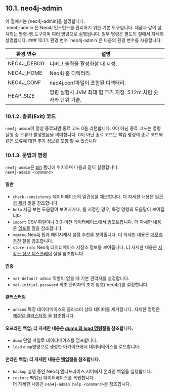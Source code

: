 ## 10.1. neo4j-admin
<div class="abstract">
이 절에서는 [neo4j-admin]을 설명합니다.
</div>
`neo4j-admin`은 Neo4j 인스턴스를 관리하기 위한 기본 도구입니다. 제품과 같이 설치되는 명령-행 도구이며 여러 명령으로 실행됩니다. 일부 명령은 별도의 절에서 자세히 설명합니다.
### 10.1.1. 환경 변수
`neo4j-admin`은 다음의 환경 변수를 사용합니다:

| 환경 변수 | 설명 |
|---|---|
| NEO4J_DEBUG | 디버그 출력을 활성화할 때 지정. |
| NEO4J_HOME | Neo4j 홈 디렉터리. |
| NEO4J_CONF | neo4j.conf파일이 포함된 디렉터리. |
| HEAP_SIZE | 명령 실행시 JVM 최대 힙 크기 지정. 512m 처럼 숫자와 단위 기술. |

### 10.1.2. 종료(Exit) 코드
`neo4j-admin`이 정상 종료되면 종료 코드 0을 리턴합니다. 0이 아닌 종료 코드는 명령 실행 중 오류가 발생했음을 의미합니다. 0이 아닌 종료 코드는 백업 명령의 종료 코드와 같은 오류에 대한 추가 정보를 포함 할 수 있습니다

### 10.1.3. 문법과 명령
`neo4j-admin`은 [bin](../configuration/file-locations.md) 폴더에 위치하며 다음과 같이 실행합니다:  
`neo4j-admin <command>`

#### 일반
* `check-consistency` 데이터베이스의 일관성을 체크합니다. 더 자세한 내용은 [일관성 체커](./consistency-checker.md) 절을 참조합니다.
* `help` 지금 보는 도움말이 보여지거나, <command>를 지정한 경우, 특정 명령의 도움말이 보여집니다.
* `import` CSV 파일이나 3.0-이전 데이터베이스에서 임포트합니다. 더 자세한 내용은 [임포트](./import.md) 절을 참조합니다.
* `memrec` Neo4j 힙과 페이지캐시 설정 추천을 보여줍니다. 더 자세한 내용은 [메모리 추천](./neo4j-admin-memrec.md) 절을 참조합니다.
* `store-info` Neo4j 데이터베이스 저장소 정보를 보여줍니다. 더 자세한 내용은 [저장소 정보 디스플레이](./display-store-information.md) 절을 참조합니다.
#### 인증
* `set-default-admin` 역할이 없을 때 기본 관리자를 설정합니다.
* `set-initial-password` 최초 관리자의 초기 암호('neo4j')를 설정합니다.
#### 클러스터링
* `unbind` 특정 데이터베이스의 클러스터 상태 데이터를 제거합니다. 자세한 명령은 [캐주얼 클러스터링](../clustering/causal-cluster.md) 을 참조합니다.
#### 오프라인 백업; 더 자세한 내용은 [dump 와 load 명령](./dump-and-load-databases.md)절을 참조합니다.
* `dump` 단일 파일로 데이터베이스를 덤프합니다.
* `load` `dump`명령으로 생성한 아카이브에서 데이터베이스를 로드합니다.
#### 온라인 백업; 더 자세한 내용은 [백업](../back.md)절을 참조합니다.
* `backup` 실행 중인 Neo4j 엔터프라이즈 서버에서 온라인 백업을 실행합니다.
* `restore` 백업된 데이터베이스를 복원합니다.  
더 자세한 내용은 `neo4j-admin help <command>`을 참조합니다.

